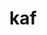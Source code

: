 ---
category: 3-letters
denotation: null
name: kaf
reference_link: https://www.etymonline.com/word/kaf
root_language: null
root_name: null
title: kaf
type: free
word_sums:
- respelling: kaf
  sum: 'Kaf + '
---